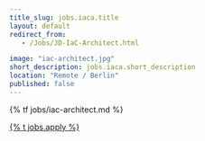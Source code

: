 ```yaml
---
title_slug: jobs.iaca.title
layout: default
redirect_from:
   - /Jobs/JD-IaC-Architect.html

image: "iac-architect.jpg"
short_description: jobs.iaca.short_description
location: "Remote / Berlin"
published: false
---
```


{% tf jobs/iac-architect.md %}

<div class="d-grid gap-2 col-4 mx-auto mt-5">
<a href="mailto:jobs-scs@osb-alliance.com?subject={% t jobs.iaca.title %}" class="btn btn-secondary btn-lg">{% t jobs.apply %}</a>
